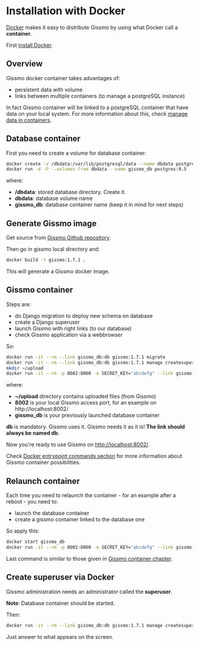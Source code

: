 # Installation with Docker

[Docker](https://www.docker.com/) makes it easy to distribute Gissmo by using what Docker call a **container**.

First [install Docker](https://docs.docker.com/).

## Overview

Gissmo docker container takes advantages of:

  * persistent data with volume
  * links between multiple containers (to manage a postgreSQL instance)

In fact Gissmo container will be linked to a postgreSQL container that have data on your local system.
For more information about this, check [manage data in containers](https://docs.docker.com/engine/tutorials/dockervolumes/).

## Database container

First you need to create a volume for database container:

```bash
docker create -v /dbdata:/var/lib/postgresql/data --name dbdata postgres:9.5
docker run -d -P --volumes-from dbdata --name gissmo_db postgres:9.5
```

where:

  * **/dbdata**: stored database directory. Create it.
  * **dbdata**: database volume name
  * **gissmo_db**: database container name (keep it in mind for next steps)

## Generate Gissmo image

Get source from [Gissmo Github repository](http://github.com/eost/gissmo/).

Then go in gissmo local directory and:

```bash
docker build -t gissmo:1.7.1 .
```

This will generate a Gissmo docker image.

## Gissmo container

Steps are:

  * do Django migration to deploy new schema on database
  * create a Django superuser
  * launch Gissmo with right links (to our database)
  * check Gissmo application via a webbrowser

So:

```bash
docker run -it --rm --link gissmo_db:db gissmo:1.7.1 migrate
docker run -it --rm --link gissmo_db:db gissmo:1.7.1 manage createsuperuser
mkdir ~/upload
docker run -it --rm -p 8002:8000 -e SECRET_KEY="abcdefg" --link gissmo_db:db -v ~/upload/:/data gissmo:1.7.1
```

where:

  * **~/upload** directory contains uploaded files (from Gissmo)
  * **8002** is your local Gissmo access port, for an example on http://localhost:8002/
  * **gissmo_db** is your previously launched database container

**db** is mandatory. Gissmo uses it. Gissmo needs it as it is! **The link should always be named db**.

Now you're ready to use Gissmo on [http://localhost:8002/](http://localhost:8002/).

Check [Docker entrypoint commands section](development.md#docker-entrypoint-commands) for more information about Gissmo container possibilities.

## Relaunch container

Each time you need to relaunch the container - for an example after a reboot - you need to:

  * launch the database container
  * create a gissmo container linked to the database one

So apply this:

```bash
docker start gissmo_db
docker run -it --rm -p 8002:8000 -e SECRET_KEY="abcdefg" --link gissmo_db:db -v ~/upload/:/data gissmo:1.7.1
```

Last command is similar to those given in [Gissmo container chapter](#gissmo-container).

## Create superuser via Docker

Gissmo administration needs an administrator called the **superuser**.

**Note**: Database container should be started.

Then:

```bash
docker run -it --rm --link gissmo_db:db gissmo:1.7.1 manage createsuperuser
```

Just answer to what appears on the screen.
